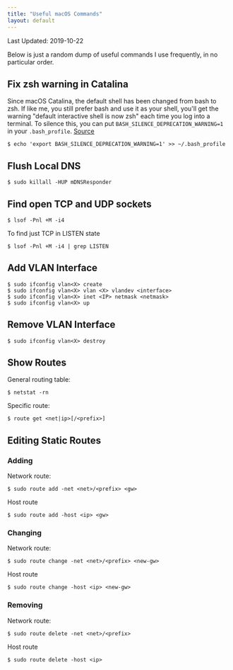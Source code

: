 ```yaml
---
title: "Useful macOS Commands"
layout: default
---
```


Last Updated: 2019-10-22

Below is just a random dump of useful commands I use frequently, in no 
particular order.

## Fix zsh warning in Catalina

Since macOS Catalina, the default shell has been changed from bash to zsh. If
like me, you still prefer bash and use it as your shell, you'll get the warning
"default interactive shell is now zsh" each time you log into a terminal.  To
silence this, you can put `BASH_SILENCE_DEPRECATION_WARNING=1` in your
`.bash_profile`. [Source](https://www.addictivetips.com/mac-os/hide-default-interactive-shell-is-now-zsh-in-terminal-on-macos/)

```
$ echo 'export BASH_SILENCE_DEPRECATION_WARNING=1' >> ~/.bash_profile
```

## Flush Local DNS

```
$ sudo killall -HUP mDNSResponder
```

## Find open TCP and UDP sockets

```
$ lsof -Pnl +M -i4
```

To find just TCP in LISTEN state
```
$ lsof -Pnl +M -i4 | grep LISTEN
```

## Add VLAN Interface

```
$ sudo ifconfig vlan<X> create
$ sudo ifconfig vlan<X> vlan <X> vlandev <interface>
$ sudo ifconfig vlan<X> inet <IP> netmask <netmask>
$ sudo ifconfig vlan<X> up
```

## Remove VLAN Interface

```
$ sudo ifconfig vlan<X> destroy
```

## Show Routes

General routing table:
```
$ netstat -rn
```

Specific route:
```
$ route get <net|ip>[/<prefix>]
```

## Editing Static Routes

### Adding

Network route:
```
$ sudo route add -net <net>/<prefix> <gw>
```

Host route
```
$ sudo route add -host <ip> <gw>
```

### Changing

Network route:
```
$ sudo route change -net <net>/<prefix> <new-gw>
```

Host route
```
$ sudo route change -host <ip> <new-gw>
```

### Removing

Network route:
```
$ sudo route delete -net <net>/<prefix>
```

Host route
```
$ sudo route delete -host <ip>
```

